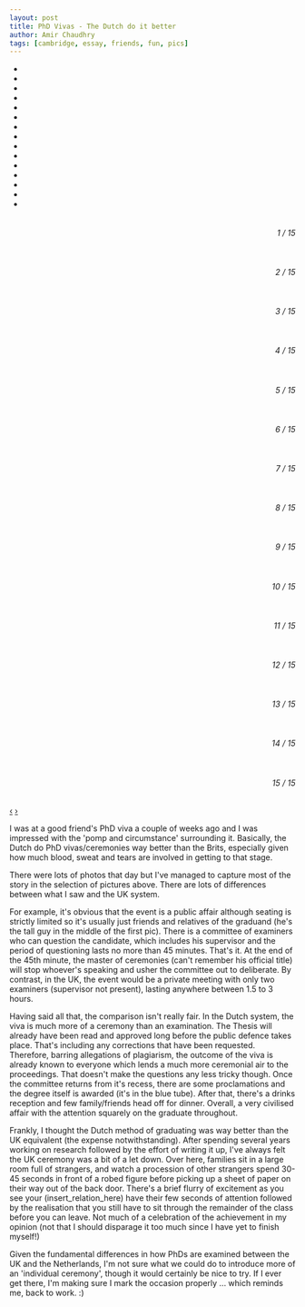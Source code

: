 ```yaml
---
layout: post
title: PhD Vivas - The Dutch do it better
author: Amir Chaudhry
tags: [cambridge, essay, friends, fun, pics]
---
```


<!-- permalink: http://amirchaudhry.com/Phd-vivas-the-dutch-do-it-better
-->

<ul class="thumbnails">
    <li class="span1"><a href="/images/jw-phd-viva/jw-phd-viva-1.jpg"><img src="/images/jw-phd-viva/jw-phd-viva-1.jpg" alt="" /></a></li>
    <li class="span1"><a href="/images/jw-phd-viva/jw-phd-viva-2.jpg"><img src="/images/jw-phd-viva/jw-phd-viva-2.jpg" alt="" /></a></li>
    <li class="span1"><a href="/images/jw-phd-viva/jw-phd-viva-3.jpg"><img src="/images/jw-phd-viva/jw-phd-viva-3.jpg" alt="" /></a></li>
    <li class="span1"><a href="/images/jw-phd-viva/jw-phd-viva-4.jpg"><img src="/images/jw-phd-viva/jw-phd-viva-4.jpg" alt="" /></a></li>
    <li class="span1"><a href="/images/jw-phd-viva/jw-phd-viva-5.jpg"><img src="/images/jw-phd-viva/jw-phd-viva-5.jpg" alt="" /></a></li>
    <li class="span1"><a href="/images/jw-phd-viva/jw-phd-viva-6.jpg"><img src="/images/jw-phd-viva/jw-phd-viva-6.jpg" alt="" /></a></li>
    <li class="span1"><a href="/images/jw-phd-viva/jw-phd-viva-7.jpg"><img src="/images/jw-phd-viva/jw-phd-viva-7.jpg" alt="" /></a></li>            
    <li class="span1"><a href="/images/jw-phd-viva/jw-phd-viva-8.jpg"><img src="/images/jw-phd-viva/jw-phd-viva-8.jpg" alt="" /></a></li>
    <li class="span1"><a href="/images/jw-phd-viva/jw-phd-viva-9.jpg"><img src="/images/jw-phd-viva/jw-phd-viva-9.jpg" alt="" /></a></li>
    <li class="span1"><a href="/images/jw-phd-viva/jw-phd-viva-10.jpg"><img src="/images/jw-phd-viva/jw-phd-viva-10.jpg" alt="" /></a></li>
    <li class="span1"><a href="/images/jw-phd-viva/jw-phd-viva-11.jpg"><img src="/images/jw-phd-viva/jw-phd-viva-11.jpg" alt="" /></a></li>
    <li class="span1"><a href="/images/jw-phd-viva/jw-phd-viva-12.jpg"><img src="/images/jw-phd-viva/jw-phd-viva-12.jpg" alt="" /></a></li>
    <li class="span1"><a href="/images/jw-phd-viva/jw-phd-viva-13.jpg"><img src="/images/jw-phd-viva/jw-phd-viva-13.jpg" alt="" /></a></li>
    <li class="span1"><a href="/images/jw-phd-viva/jw-phd-viva-14.jpg"><img src="/images/jw-phd-viva/jw-phd-viva-14.jpg" alt="" /></a></li>
    <li class="span1"><a href="/images/jw-phd-viva/jw-phd-viva-15.jpg"><img src="/images/jw-phd-viva/jw-phd-viva-15.jpg" alt="" /></a></li>
</ul>

<div id="myCarousel" class="carousel slide">
<!-- Totally kills the CPU so not using it -->
<!--    <script type="text/javascript"> 
        $('.carousel').carousel({ interval: 4000 })
    </script>
-->
    <div class="carousel-inner">
        <div class="item active">
            <img src="/images/jw-phd-viva/jw-phd-viva-1.jpg" alt="">
            <div class="carousel-caption">
                <h6 align="right">1 / 15</h6>
            </div>
        </div>
        <div class="item">
            <img src="/images/jw-phd-viva/jw-phd-viva-2.jpg" alt="">
            <div class="carousel-caption">
                <h6 align="right">2 / 15</h6>
            </div>
        </div>
        <div class="item">
            <img src="/images/jw-phd-viva/jw-phd-viva-3.jpg" alt="">
            <div class="carousel-caption">
                <h6 align="right">3 / 15</h6>
            </div>
        </div>
        <div class="item">
            <img src="/images/jw-phd-viva/jw-phd-viva-4.jpg" alt="">
            <div class="carousel-caption">
                <h6 align="right">4 / 15</h6>
            </div>
        </div>
        <div class="item">
            <img src="/images/jw-phd-viva/jw-phd-viva-5.jpg" alt="">
            <div class="carousel-caption">
                <h6 align="right">5 / 15</h6>
            </div>
        </div>
        <div class="item">
            <img src="/images/jw-phd-viva/jw-phd-viva-6.jpg" alt="">
            <div class="carousel-caption">
                <h6 align="right">6 / 15</h6>
            </div>
        </div>
        <div class="item">
            <img src="/images/jw-phd-viva/jw-phd-viva-7.jpg" alt="">
            <div class="carousel-caption">
                <h6 align="right">7 / 15</h6>
            </div>
        </div>
        <div class="item">
            <img src="/images/jw-phd-viva/jw-phd-viva-8.jpg" alt="">
            <div class="carousel-caption">
                <h6 align="right">8 / 15</h6>
            </div>
        </div>
        <div class="item">
            <img src="/images/jw-phd-viva/jw-phd-viva-9.jpg" alt="">
            <div class="carousel-caption">
                <h6 align="right">9 / 15</h6>
            </div>
        </div>
        <div class="item">
            <img src="/images/jw-phd-viva/jw-phd-viva-10.jpg" alt="">
            <div class="carousel-caption">
                <h6 align="right">10 / 15</h6>
            </div>
        </div>
        <div class="item">
            <img src="/images/jw-phd-viva/jw-phd-viva-11.jpg" alt="">
            <div class="carousel-caption">
                <h6 align="right">11 / 15</h6>
            </div>
        </div>
        <div class="item">
            <img src="/images/jw-phd-viva/jw-phd-viva-12.jpg" alt="">
            <div class="carousel-caption">
                <h6 align="right">12 / 15</h6>
            </div>
        </div>
        <div class="item">
            <img src="/images/jw-phd-viva/jw-phd-viva-13.jpg" alt="">
            <div class="carousel-caption">
                <h6 align="right">13 / 15</h6>
            </div>
        </div>
        <div class="item">
            <img src="/images/jw-phd-viva/jw-phd-viva-14.jpg" alt="">
            <div class="carousel-caption">
                <h6 align="right">14 / 15</h6>
            </div>
        </div>
        <div class="item">
            <img src="/images/jw-phd-viva/jw-phd-viva-15.jpg" alt="">
            <div class="carousel-caption">
                <h6 align="right">15 / 15</h6>
            </div>
        </div>
    </div>
    <a class="left carousel-control" href="#myCarousel" data-slide="prev">&lsaquo;</a>
    <a class="right carousel-control" href="#myCarousel" data-slide="next">&rsaquo;</a>
</div>

I was at a good friend's PhD viva a couple of weeks ago and I was impressed with the 'pomp and circumstance' surrounding it.  Basically, the Dutch do PhD vivas/ceremonies way better than the Brits, especially given how much blood, sweat and tears are involved in getting to that stage.

There were lots of photos that day but I've managed to capture most of the story in the selection of pictures above. There are lots of differences between what I saw and the UK system.  

For example, it's obvious that the event is a public affair although seating is strictly limited so it's usually just friends and relatives of the graduand (he's the tall guy in the middle of the first pic).  There is a committee of examiners who can question the candidate, which includes his supervisor and the period of questioning lasts no more than 45 minutes.  That's it.  At the end of the 45th minute, the master of ceremonies (can't remember his official title) will stop whoever's speaking and usher the committee out to deliberate.  By contrast, in the UK, the event would be a private meeting with only two examiners (supervisor not present), lasting anywhere between 1.5 to 3 hours.

Having said all that, the comparison isn't really fair.  In the Dutch system, the viva is much more of a ceremony than an examination.  The Thesis will already have been read and approved long before the public defence takes place.   That's including any corrections that have been requested.  Therefore, barring allegations of plagiarism, the outcome of the viva is already known to everyone which lends a much more ceremonial air to the proceedings.  That doesn't make the questions any less tricky though.  Once the committee returns from it's recess, there are some proclamations and the degree itself is awarded (it's in the blue tube).  After that, there's a drinks reception and few family/friends head off for dinner.  Overall, a very civilised affair with the attention squarely on the graduate throughout.

Frankly, I thought the Dutch method of graduating was way better than the UK equivalent (the expense notwithstanding).  After spending several years working on research followed by the effort of writing it up, I've always felt the UK ceremony was a bit of a let down.  Over here, families sit in a large room full of strangers, and watch a procession of other strangers spend 30-45 seconds in front of a robed figure before picking up a sheet of paper on their way out of the back door.  There's a brief flurry of excitement as you see your (insert_relation_here) have their few seconds of attention followed by the realisation that you still have to sit through the remainder of the class before you can leave.  Not much of a celebration of the achievement in my opinion (not that I should disparage it too much since I have yet to finish myself!)

Given the fundamental differences in how PhDs are examined between the UK and the Netherlands, I'm not sure what we could do to introduce more of an 'individual ceremony', though it would certainly be nice to try.  If I ever get there, I'm making sure I mark the occasion properly ... which reminds me, back to work. :)
